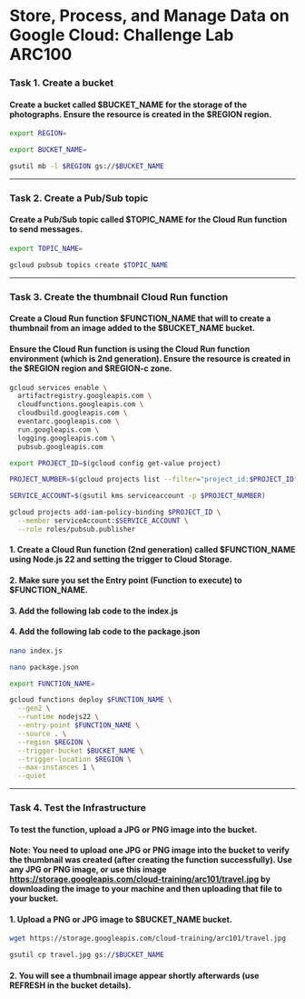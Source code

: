 # Store, Process, and Manage Data on Google Cloud: Challenge Lab <br>ARC100

### Task 1. Create a bucket

#### Create a bucket called $BUCKET_NAME for the storage of the photographs. Ensure the resource is created in the $REGION region.

```bash
export REGION=
```

```bash
export BUCKET_NAME=
```

```bash
gsutil mb -l $REGION gs://$BUCKET_NAME
```

---

### Task 2. Create a Pub/Sub topic

#### Create a Pub/Sub topic called $TOPIC_NAME for the Cloud Run function to send messages.

```bash
export TOPIC_NAME=
```

```bash
gcloud pubsub topics create $TOPIC_NAME
```

---

### Task 3. Create the thumbnail Cloud Run function

#### Create a Cloud Run function $FUNCTION_NAME that will to create a thumbnail from an image added to the $BUCKET_NAME bucket.

#### Ensure the Cloud Run function is using the Cloud Run function environment (which is 2nd generation). Ensure the resource is created in the $REGION region and $REGION-c zone.

```bash
gcloud services enable \
  artifactregistry.googleapis.com \
  cloudfunctions.googleapis.com \
  cloudbuild.googleapis.com \
  eventarc.googleapis.com \
  run.googleapis.com \
  logging.googleapis.com \
  pubsub.googleapis.com
```

```bash
export PROJECT_ID=$(gcloud config get-value project)
```

```bash
PROJECT_NUMBER=$(gcloud projects list --filter="project_id:$PROJECT_ID" --format='value(project_number)')
```

```bash
SERVICE_ACCOUNT=$(gsutil kms serviceaccount -p $PROJECT_NUMBER)
```

```bash
gcloud projects add-iam-policy-binding $PROJECT_ID \
  --member serviceAccount:$SERVICE_ACCOUNT \
  --role roles/pubsub.publisher
```

#### 1. Create a Cloud Run function (2nd generation) called $FUNCTION_NAME using Node.js 22 and setting the trigger to Cloud Storage.

#### 2. Make sure you set the Entry point (Function to execute) to $FUNCTION_NAME.

#### 3. Add the following lab code to the index.js

#### 4. Add the following lab code to the package.json

```bash
nano index.js
```

```bash
nano package.json
```

```bash
export FUNCTION_NAME=
```

```bash
gcloud functions deploy $FUNCTION_NAME \
  --gen2 \
  --runtime nodejs22 \
  --entry-point $FUNCTION_NAME \
  --source . \
  --region $REGION \
  --trigger-bucket $BUCKET_NAME \
  --trigger-location $REGION \
  --max-instances 1 \
  --quiet
```

---

### Task 4. Test the Infrastructure

#### To test the function, upload a JPG or PNG image into the bucket.

#### Note: You need to upload one JPG or PNG image into the bucket to verify the thumbnail was created (after creating the function successfully). Use any JPG or PNG image, or use this image https://storage.googleapis.com/cloud-training/arc101/travel.jpg by downloading the image to your machine and then uploading that file to your bucket.

#### 1. Upload a PNG or JPG image to $BUCKET_NAME bucket.

```bash
wget https://storage.googleapis.com/cloud-training/arc101/travel.jpg
```

```bash
gsutil cp travel.jpg gs://$BUCKET_NAME
```

#### 2. You will see a thumbnail image appear shortly afterwards (use REFRESH in the bucket details).

